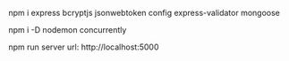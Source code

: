 npm i express bcryptjs jsonwebtoken config express-validator mongoose

npm i -D nodemon concurrently

npm run server
url: http://localhost:5000
